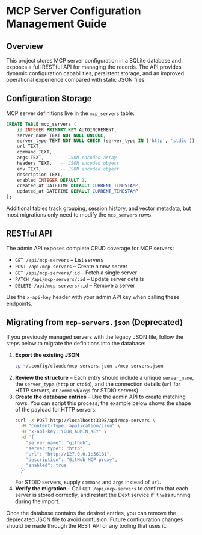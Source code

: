 # MCP Server Configuration Management Guide

## Overview

This project stores MCP server configuration in a SQLite database and exposes a full RESTful API for managing the records. The API provides dynamic configuration capabilities, persistent storage, and an improved operational experience compared with static JSON files.

## Configuration Storage

MCP server definitions live in the `mcp_servers` table:

```sql
CREATE TABLE mcp_servers (
    id INTEGER PRIMARY KEY AUTOINCREMENT,
    server_name TEXT NOT NULL UNIQUE,
    server_type TEXT NOT NULL CHECK (server_type IN ('http', 'stdio')),
    url TEXT,
    command TEXT,
    args TEXT,      -- JSON encoded array
    headers TEXT,   -- JSON encoded object
    env TEXT,       -- JSON encoded object
    description TEXT,
    enabled INTEGER DEFAULT 1,
    created_at DATETIME DEFAULT CURRENT_TIMESTAMP,
    updated_at DATETIME DEFAULT CURRENT_TIMESTAMP
);
```

Additional tables track grouping, session history, and vector metadata, but most migrations only need to modify the `mcp_servers` rows.

## RESTful API

The admin API exposes complete CRUD coverage for MCP servers:

- `GET /api/mcp-servers` – List servers
- `POST /api/mcp-servers` – Create a new server
- `GET /api/mcp-servers/:id` – Fetch a single server
- `PATCH /api/mcp-servers/:id` – Update server details
- `DELETE /api/mcp-servers/:id` – Remove a server

Use the `x-api-key` header with your admin API key when calling these endpoints.

## Migrating from `mcp-servers.json` (Deprecated)

If you previously managed servers with the legacy JSON file, follow the steps below to migrate the definitions into the database:

1. **Export the existing JSON**
   ```bash
   cp ~/.config/claude/mcp-servers.json ./mcp-servers.json
   ```
2. **Review the structure** – Each entry should include a unique `server_name`, the `server_type` (`http` or `stdio`), and the connection details (`url` for HTTP servers, or `command`/`args` for STDIO servers).
3. **Create the database entries** – Use the admin API to create matching rows. You can script this process; the example below shows the shape of the payload for HTTP servers:
   ```bash
   curl -X POST http://localhost:3398/api/mcp-servers \
     -H "Content-Type: application/json" \
     -H "x-api-key: YOUR_ADMIN_KEY" \
     -d '{
       "server_name": "github",
       "server_type": "http",
       "url": "http://127.0.0.1:56181",
       "description": "GitHub MCP proxy",
       "enabled": true
     }'
   ```
   For STDIO servers, supply `command` and `args` instead of `url`.
4. **Verify the migration** – Call `GET /api/mcp-servers` to confirm that each server is stored correctly, and restart the Dext service if it was running during the import.

Once the database contains the desired entries, you can remove the deprecated JSON file to avoid confusion. Future configuration changes should be made through the REST API or any tooling that uses it.

